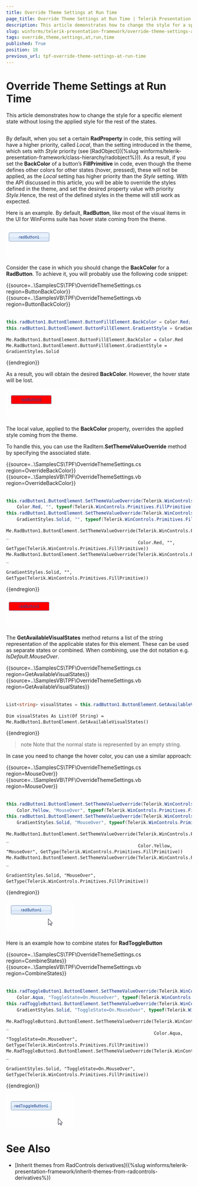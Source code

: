 ```yaml
---
title: Override Theme Settings at Run Time
page_title: Override Theme Settings at Run Time | Telerik Presentation Framework
description: This article demonstrates how to change the style for a specific element state without losing the applied style for the rest of the states. 
slug: winforms/telerik-presentation-framework/override-theme-settings-at-run-time
tags: override,theme,settings,at,run,time
published: True
position: 18
previous_url: tpf-override-theme-settings-at-run-time
---
```


# Override Theme Settings at Run Time

This article demonstrates how to change the style for a specific element state without losing the applied style for the rest of the states. 

## 

By default, when you set a certain __RadProperty__ in code, this setting will have a higher priority, called *Local*, than the setting introduced in the theme, which sets with *Style* priority (see [RadObject]({%slug winforms/telerik-presentation-framework/class-hierarchy/radobject%})). As a result, if you set the __BackColor__ of a button’s __FillPrimitive__ in code, even though the theme defines other colors for other states (hover, pressed), these will not be applied, as the *Local* setting has higher priority than the *Style* setting. With the API discussed in this article, you will be able to override the styles defined in the theme, and set the desired property value with priority *Style*.Hence, the rest of the defined styles in the theme will still work as expected.

Here is an example. By default, __RadButton__, like most of the visual items in the UI for WinForms suite has hover state coming from the theme.

![tpf-override-theme-settings-at-run-time 001](images/tpf-override-theme-settings-at-run-time001.gif)

Consider the case in which you should change the __BackColor__ for a __RadButton__. To achieve it, you will probably use the following code snippet:

{{source=..\SamplesCS\TPF\OverrideThemeSettings.cs region=ButtonBackColor}} 
{{source=..\SamplesVB\TPF\OverrideThemeSettings.vb region=ButtonBackColor}} 

````C#
            
this.radButton1.ButtonElement.ButtonFillElement.BackColor = Color.Red;
this.radButton1.ButtonElement.ButtonFillElement.GradientStyle = GradientStyles.Solid;

````
````VB.NET
Me.RadButton1.ButtonElement.ButtonFillElement.BackColor = Color.Red
Me.RadButton1.ButtonElement.ButtonFillElement.GradientStyle = GradientStyles.Solid

````

{{endregion}}

As a result, you will obtain the desired __BackColor__. However, the hover state will be lost.

![tpf-override-theme-settings-at-run-time 002](images/tpf-override-theme-settings-at-run-time002.gif)

The local value, applied to the __BackColor__ property, overrides the applied style coming from the theme.

To handle this, you can use the RadItem.__SetThemeValueOverride__ method by specifying the associated state.

{{source=..\SamplesCS\TPF\OverrideThemeSettings.cs region=OverrideBackColor}} 
{{source=..\SamplesVB\TPF\OverrideThemeSettings.vb region=OverrideBackColor}} 

````C#
            
this.radButton1.ButtonElement.SetThemeValueOverride(Telerik.WinControls.Primitives.FillPrimitive.BackColorProperty,
    Color.Red, "", typeof(Telerik.WinControls.Primitives.FillPrimitive));
this.radButton1.ButtonElement.SetThemeValueOverride(Telerik.WinControls.Primitives.FillPrimitive.GradientStyleProperty,
    GradientStyles.Solid, "", typeof(Telerik.WinControls.Primitives.FillPrimitive));

````
````VB.NET
Me.RadButton1.ButtonElement.SetThemeValueOverride(Telerik.WinControls.Primitives.FillPrimitive.BackColorProperty, _
                                                  Color.Red, "", GetType(Telerik.WinControls.Primitives.FillPrimitive))
Me.RadButton1.ButtonElement.SetThemeValueOverride(Telerik.WinControls.Primitives.FillPrimitive.GradientStyleProperty, _
                                                  GradientStyles.Solid, "", GetType(Telerik.WinControls.Primitives.FillPrimitive))

````

{{endregion}} 

![tpf-override-theme-settings-at-run-time 003](images/tpf-override-theme-settings-at-run-time003.gif)

The __GetAvailableVisualStates__ method returns a list of the string representation of the applicable states for this element. These can be used as separate states or combined. When combining, use the dot notation e.g. *IsDefault.MouseOver*.

{{source=..\SamplesCS\TPF\OverrideThemeSettings.cs region=GetAvailableVisualStates}} 
{{source=..\SamplesVB\TPF\OverrideThemeSettings.vb region=GetAvailableVisualStates}} 

````C#
            
List<string> visualStates = this.radButton1.ButtonElement.GetAvailableVisualStates();

````
````VB.NET
Dim visualStates As List(Of String) = Me.RadButton1.ButtonElement.GetAvailableVisualStates()

````

{{endregion}}

>note Note that the normal state is represented by an empty string.
>

In case you need to change the hover color, you can use a similar approach:

{{source=..\SamplesCS\TPF\OverrideThemeSettings.cs region=MouseOver}} 
{{source=..\SamplesVB\TPF\OverrideThemeSettings.vb region=MouseOver}} 

````C#
            
this.radButton1.ButtonElement.SetThemeValueOverride(Telerik.WinControls.Primitives.FillPrimitive.BackColorProperty,
    Color.Yellow, "MouseOver", typeof(Telerik.WinControls.Primitives.FillPrimitive));
this.radButton1.ButtonElement.SetThemeValueOverride(Telerik.WinControls.Primitives.FillPrimitive.GradientStyleProperty,
    GradientStyles.Solid, "MouseOver", typeof(Telerik.WinControls.Primitives.FillPrimitive));

````
````VB.NET
Me.RadButton1.ButtonElement.SetThemeValueOverride(Telerik.WinControls.Primitives.FillPrimitive.BackColorProperty, _
                                                  Color.Yellow, "MouseOver", GetType(Telerik.WinControls.Primitives.FillPrimitive))
Me.RadButton1.ButtonElement.SetThemeValueOverride(Telerik.WinControls.Primitives.FillPrimitive.GradientStyleProperty, _
                                                  GradientStyles.Solid, "MouseOver", GetType(Telerik.WinControls.Primitives.FillPrimitive))

````

{{endregion}} 

![tpf-override-theme-settings-at-run-time 004](images/tpf-override-theme-settings-at-run-time004.gif)

Here is an example how to combine states for __RadToggleButton__

{{source=..\SamplesCS\TPF\OverrideThemeSettings.cs region=CombineStates}} 
{{source=..\SamplesVB\TPF\OverrideThemeSettings.vb region=CombineStates}} 

````C#
            
this.radToggleButton1.ButtonElement.SetThemeValueOverride(Telerik.WinControls.Primitives.FillPrimitive.BackColorProperty,
    Color.Aqua, "ToggleState=On.MouseOver", typeof(Telerik.WinControls.Primitives.FillPrimitive));
this.radToggleButton1.ButtonElement.SetThemeValueOverride(Telerik.WinControls.Primitives.FillPrimitive.GradientStyleProperty,
    GradientStyles.Solid, "ToggleState=On.MouseOver", typeof(Telerik.WinControls.Primitives.FillPrimitive));

````
````VB.NET
Me.RadToggleButton1.ButtonElement.SetThemeValueOverride(Telerik.WinControls.Primitives.FillPrimitive.BackColorProperty, _
                                                        Color.Aqua, "ToggleState=On.MouseOver", GetType(Telerik.WinControls.Primitives.FillPrimitive))
Me.RadToggleButton1.ButtonElement.SetThemeValueOverride(Telerik.WinControls.Primitives.FillPrimitive.GradientStyleProperty, _
                                                        GradientStyles.Solid, "ToggleState=On.MouseOver", GetType(Telerik.WinControls.Primitives.FillPrimitive))

````

{{endregion}} 

![tpf-override-theme-settings-at-run-time 005](images/tpf-override-theme-settings-at-run-time005.gif)

# See Also

* [Inherit themes from RadControls derivatives]({%slug winforms/telerik-presentation-framework/inherit-themes-from-radcontrols-derivatives%})


